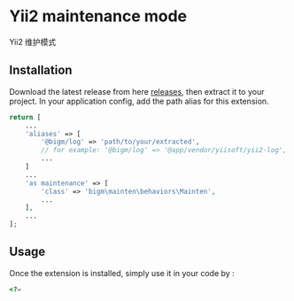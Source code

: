 Yii2 maintenance mode
=====================
Yii2 维护模式

Installation
------------

Download the latest release from here [releases](https://github.com/KillMeAgain/yii2-maintenance/releases), then extract it to your project.
In your application config, add the path alias for this extension.
```php
return [
    ...
    'aliases' => [
        '@bigm/log' => 'path/to/your/extracted',
        // for example: '@bigm/log' => '@app/vendor/yiisoft/yii2-log',
        ...
    ]
    ...
    'as maintenance' => [
        'class' => 'bigm\mainten\behaviors\Mainten',
        ...
    ],
    ...
];
```

Usage
-----

Once the extension is installed, simply use it in your code by  :

```php
<?= 

```